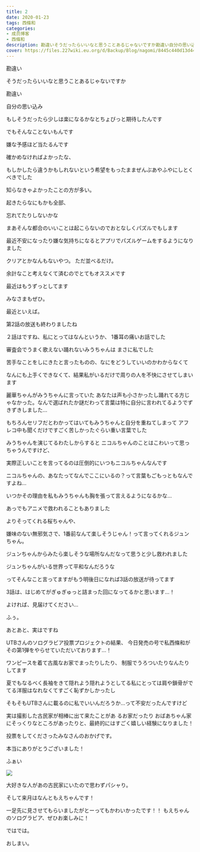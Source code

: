 ```yaml
---
title: 2
date: 2020-01-23
tags: 西條和
categories: 
- 成员博客
- 西條和
description: 勘違いそうだったらいいなと思うことあるじゃないですか勘違い自分の思い込みもしそうだ...
cover: https://files.227wiki.eu.org/d/Backup/Blog/nagomi/8445c440d13d44258d6c3ee543417.jpg 
---
```


























勘違い















そうだったらいいなと思うことあるじゃないですか











勘違い

自分の思い込み


もしそうだったら少しは楽になるかなとちょびっと期待したんです











でもそんなことないもんです







嫌な予感ほど当たるんです







確かめなければよかったな、









もしかしたら違うかもしれないという希望をもったままぜんぶあやふやにしとくべきでした








知らなきゃよかったことの方が多い。








起きたらなにもかも全部、

忘れてたりしないかな











まあそんな都合のいいことは起こらないのでおとなしくパズルでもします










最近不安になったり嫌な気持ちになるとアプリでパズルゲームをするようになりました





クリアとかなんもないやつ。
ただ並べるだけ。









余計なこと考えなくて済むのでとてもオススメです






最近はもうずっとしてます


みなさまもぜひ。
















最近といえば。

第2話の放送も終わりましたね








２話はですね、私にとってはなんというか、
1番耳の痛いお話でした
















審査会でうまく歌えない踊れないみうちゃんは
まさに私でした








苦手なことをしにきたと言ったものの、なにをどうしていいのかわからなくて

なんにも上手くできなくて、結果私がいるだけで周りの人を不快にさせてしまいます











麗華ちゃんがみうちゃんに言っていた
あなたは声も小さかったし踊れてる方じゃなかった。なんで選ばれたか謎だわって言葉は特に自分に言われてるようでずきずきしました…






もちろんセリフだとわかってはいてもみうちゃんと自分を重ねてしまって
アフレコ中も聞くだけですごく苦しかったぐらい重い言葉でした












みうちゃんを演じてるわたしからすると
ニコルちゃんのことはこわいって思っちゃうんですけど、

実際正しいことを言ってるのは圧倒的にいつもニコルちゃんなんです









ニコルちゃんの、あなたってなんでここにいるの？って言葉もごもっともなんですよね…









いつかその理由を私もみうちゃんも胸を張って言えるようになるかな…













あっでもアニメで救われることもありました



よりそってくれる桜ちゃんや、

嫌味のない無邪気さで、1番前なんて楽しそうじゃん！って言ってくれるジュンちゃん。



ジュンちゃんからみたら楽しそうな場所なんだなって思うと少し救われました







ジュンちゃんがいる世界って平和なんだろうな












ってそんなこと言ってますがもう明後日になれば3話の放送が待ってます







3話は、はじめてがぎゅぎゅっと詰まった回になってるかと思います…！







よければ、見届けてください…





ふぅ。














あとあと、実はですね





UTBさんのソログラビア投票プロジェクトの結果、
今日発売の号で私西條和がその第1弾をやらせていただいております…！









ワンピースを着て古風なお家でまったりしたり、
制服でうろついたりなんたりしてます







夏でもなるべく長袖をきて隠れよう隠れようとしてる私にとっては肩や鎖骨がでてる洋服はなれなくてすごく恥ずかしかったし


そもそもUTBさんに載るのに私でいいんだろうか…って不安だったんですけど








実は撮影した古民家が相棒に出て来たことがあ
るお家だったり
おばあちゃん家にそっくりなところがあったりと、最終的にはすごく嬉しい経験になりました！







投票をしてくださったみなさんのおかげです。

本当にありがとうございました！







ふぁい

![](https://files.227wiki.eu.org/d/Backup/Blog/nagomi/8445c440d13d44258d6c3ee543417.jpg)




大好きな人があの古民家にいたので思わずパシャり。











そして来月はなんともえちゃんです！





一足先に見させてもらいましたがとーってもかわいかったです！！
もえちゃんのソログラビア、ぜひお楽しみに！


















ではでは。

















おしまい。


